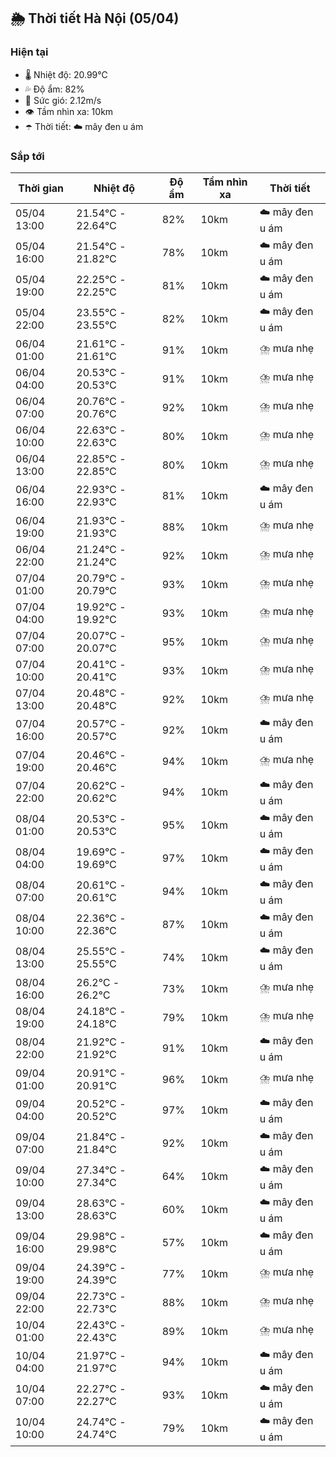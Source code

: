 ## 🌦️ Thời tiết Hà Nội (05/04)

### Hiện tại

- 🌡️ Nhiệt độ: 20.99℃
- 💦 Độ ẩm: 82%
- 💨 Sức gió: 2.12m/s
- 👁️ Tầm nhìn xa: 10km
- ☂️ Thời tiết: ☁️ mây đen u ám

### Sắp tới

| Thời gian | Nhiệt độ | Độ ẩm | Tầm nhìn xa | Thời tiết |
| --- | --- | --- | --- | --- |
| 05/04 13:00 | 21.54℃ - 22.64℃ | 82% | 10km | ☁️ mây đen u ám |
| 05/04 16:00 | 21.54℃ - 21.82℃ | 78% | 10km | ☁️ mây đen u ám |
| 05/04 19:00 | 22.25℃ - 22.25℃ | 81% | 10km | ☁️ mây đen u ám |
| 05/04 22:00 | 23.55℃ - 23.55℃ | 82% | 10km | ☁️ mây đen u ám |
| 06/04 01:00 | 21.61℃ - 21.61℃ | 91% | 10km | ⛈️ mưa nhẹ |
| 06/04 04:00 | 20.53℃ - 20.53℃ | 91% | 10km | ⛈️ mưa nhẹ |
| 06/04 07:00 | 20.76℃ - 20.76℃ | 92% | 10km | ⛈️ mưa nhẹ |
| 06/04 10:00 | 22.63℃ - 22.63℃ | 80% | 10km | ⛈️ mưa nhẹ |
| 06/04 13:00 | 22.85℃ - 22.85℃ | 80% | 10km | ⛈️ mưa nhẹ |
| 06/04 16:00 | 22.93℃ - 22.93℃ | 81% | 10km | ☁️ mây đen u ám |
| 06/04 19:00 | 21.93℃ - 21.93℃ | 88% | 10km | ⛈️ mưa nhẹ |
| 06/04 22:00 | 21.24℃ - 21.24℃ | 92% | 10km | ⛈️ mưa nhẹ |
| 07/04 01:00 | 20.79℃ - 20.79℃ | 93% | 10km | ⛈️ mưa nhẹ |
| 07/04 04:00 | 19.92℃ - 19.92℃ | 93% | 10km | ⛈️ mưa nhẹ |
| 07/04 07:00 | 20.07℃ - 20.07℃ | 95% | 10km | ⛈️ mưa nhẹ |
| 07/04 10:00 | 20.41℃ - 20.41℃ | 93% | 10km | ⛈️ mưa nhẹ |
| 07/04 13:00 | 20.48℃ - 20.48℃ | 92% | 10km | ⛈️ mưa nhẹ |
| 07/04 16:00 | 20.57℃ - 20.57℃ | 92% | 10km | ☁️ mây đen u ám |
| 07/04 19:00 | 20.46℃ - 20.46℃ | 94% | 10km | ⛈️ mưa nhẹ |
| 07/04 22:00 | 20.62℃ - 20.62℃ | 94% | 10km | ☁️ mây đen u ám |
| 08/04 01:00 | 20.53℃ - 20.53℃ | 95% | 10km | ☁️ mây đen u ám |
| 08/04 04:00 | 19.69℃ - 19.69℃ | 97% | 10km | ☁️ mây đen u ám |
| 08/04 07:00 | 20.61℃ - 20.61℃ | 94% | 10km | ☁️ mây đen u ám |
| 08/04 10:00 | 22.36℃ - 22.36℃ | 87% | 10km | ☁️ mây đen u ám |
| 08/04 13:00 | 25.55℃ - 25.55℃ | 74% | 10km | ☁️ mây đen u ám |
| 08/04 16:00 | 26.2℃ - 26.2℃ | 73% | 10km | ⛈️ mưa nhẹ |
| 08/04 19:00 | 24.18℃ - 24.18℃ | 79% | 10km | ⛈️ mưa nhẹ |
| 08/04 22:00 | 21.92℃ - 21.92℃ | 91% | 10km | ☁️ mây đen u ám |
| 09/04 01:00 | 20.91℃ - 20.91℃ | 96% | 10km | ⛈️ mưa nhẹ |
| 09/04 04:00 | 20.52℃ - 20.52℃ | 97% | 10km | ☁️ mây đen u ám |
| 09/04 07:00 | 21.84℃ - 21.84℃ | 92% | 10km | ☁️ mây đen u ám |
| 09/04 10:00 | 27.34℃ - 27.34℃ | 64% | 10km | ☁️ mây đen u ám |
| 09/04 13:00 | 28.63℃ - 28.63℃ | 60% | 10km | ☁️ mây đen u ám |
| 09/04 16:00 | 29.98℃ - 29.98℃ | 57% | 10km | ☁️ mây đen u ám |
| 09/04 19:00 | 24.39℃ - 24.39℃ | 77% | 10km | ⛈️ mưa nhẹ |
| 09/04 22:00 | 22.73℃ - 22.73℃ | 88% | 10km | ⛈️ mưa nhẹ |
| 10/04 01:00 | 22.43℃ - 22.43℃ | 89% | 10km | ⛈️ mưa nhẹ |
| 10/04 04:00 | 21.97℃ - 21.97℃ | 94% | 10km | ☁️ mây đen u ám |
| 10/04 07:00 | 22.27℃ - 22.27℃ | 93% | 10km | ☁️ mây đen u ám |
| 10/04 10:00 | 24.74℃ - 24.74℃ | 79% | 10km | ☁️ mây đen u ám |
